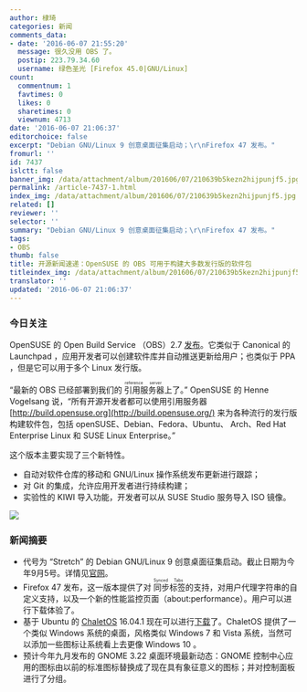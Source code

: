```yaml
---
author: 棣琦
categories: 新闻
comments_data:
- date: '2016-06-07 21:55:20'
  message: 很久没用 OBS 了。
  postip: 223.79.34.60
  username: 绿色圣光 [Firefox 45.0|GNU/Linux]
count:
  commentnum: 1
  favtimes: 0
  likes: 0
  sharetimes: 0
  viewnum: 4713
date: '2016-06-07 21:06:37'
editorchoice: false
excerpt: "Debian GNU/Linux 9 创意桌面征集启动；\r\nFirefox 47 发布。"
fromurl: ''
id: 7437
islctt: false
banner_img: /data/attachment/album/201606/07/210639b5kezn2hijpunjf5.jpg
permalink: /article-7437-1.html
index_img: /data/attachment/album/201606/07/210639b5kezn2hijpunjf5.jpg
related: []
reviewer: ''
selector: ''
summary: "Debian GNU/Linux 9 创意桌面征集启动；\r\nFirefox 47 发布。"
tags:
- OBS
thumb: false
title: 开源新闻速递：OpenSUSE 的 OBS 可用于构建大多数发行版的软件包
titleindex_img: /data/attachment/album/201606/07/210639b5kezn2hijpunjf5.jpg
translator: ''
updated: '2016-06-07 21:06:37'
---
```


### 今日关注


OpenSUSE 的 Open Build Service （OBS）2.7 [发布](https://lists.opensuse.org/opensuse-announce/2016-06/msg00000.html)。它类似于 Canonical 的 Launchpad ，应用开发者可以创建软件库并自动推送更新给用户；也类似于 PPA ，但是它可以用于多个 Linux 发行版。


“最新的 OBS 已经部署到我们的<ruby> 引用服务器 <rp>  （ </rp> <rt>  reference server </rt> <rp>  ） </rp></ruby>上了。” OpenSUSE 的 Henne Vogelsang 说，“所有开源开发者都可以使用引用服务器 [http://build.opensuse.org](http://build.opensuse.org/) 来为各种流行的发行版构建软件包，包括 openSUSE、Debian、Fedora、Ubuntu、 Arch、Red Hat Enterprise Linux 和 SUSE Linux Enterprise。”


这个版本主要实现了三个新特性。


* 自动对软件仓库的移动和 GNU/Linux 操作系统发布更新进行跟踪；
* 对 Git 的集成，允许应用开发者进行持续构建；
* 实验性的 KIWI 导入功能，开发者可以从 SUSE Studio 服务导入 ISO 镜像。


![](/data/attachment/album/201606/07/210639b5kezn2hijpunjf5.jpg)


### 新闻摘要


* 代号为 “Stretch” 的 Debian GNU/Linux 9 创意桌面征集启动。截止日期为今年9月5号。详情见[官网](https://wiki.debian.org/DebianDesktop/Artwork/Stretch)。
* Firefox 47 发布，这一版本提供了对<ruby> 同步标签 <rp>  （ </rp> <rt>  Synced Tabs </rt> <rp>  ） </rp></ruby>的支持，对用户代理字符串的自定义支持，以及一个新的性能监控页面（about:performance）。用户可以进行下载体验了。
* 基于 Ubuntu 的 [ChaletOS](https://sourceforge.net/projects/chaletos/) 16.04.1 现在可以进行[下载](https://sourceforge.net/projects/chaletos/)了。ChaletOS 提供了一个类似 Windows 系统的桌面，风格类似 Windows 7 和 Vista 系统，当然可以添加一些图标让系统看上去更像 Windows 10 。
* 预计今年九月发布的 GNOME 3.22 桌面环境最新动态：GNOME 控制中心应用的图标由以前的标准图标替换成了现在具有象征意义的图标；并对控制面板进行了分组。